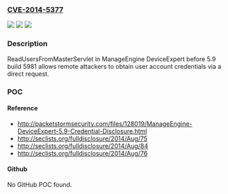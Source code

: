 ### [CVE-2014-5377](https://cve.mitre.org/cgi-bin/cvename.cgi?name=CVE-2014-5377)
![](https://img.shields.io/static/v1?label=Product&message=n%2Fa&color=blue)
![](https://img.shields.io/static/v1?label=Version&message=n%2Fa&color=blue)
![](https://img.shields.io/static/v1?label=Vulnerability&message=n%2Fa&color=brighgreen)

### Description

ReadUsersFromMasterServlet in ManageEngine DeviceExpert before 5.9 build 5981 allows remote attackers to obtain user account credentials via a direct request.

### POC

#### Reference
- http://packetstormsecurity.com/files/128019/ManageEngine-DeviceExpert-5.9-Credential-Disclosure.html
- http://seclists.org/fulldisclosure/2014/Aug/75
- http://seclists.org/fulldisclosure/2014/Aug/84
- http://seclists.org/fulldisclosure/2014/Aug/76

#### Github
No GitHub POC found.

